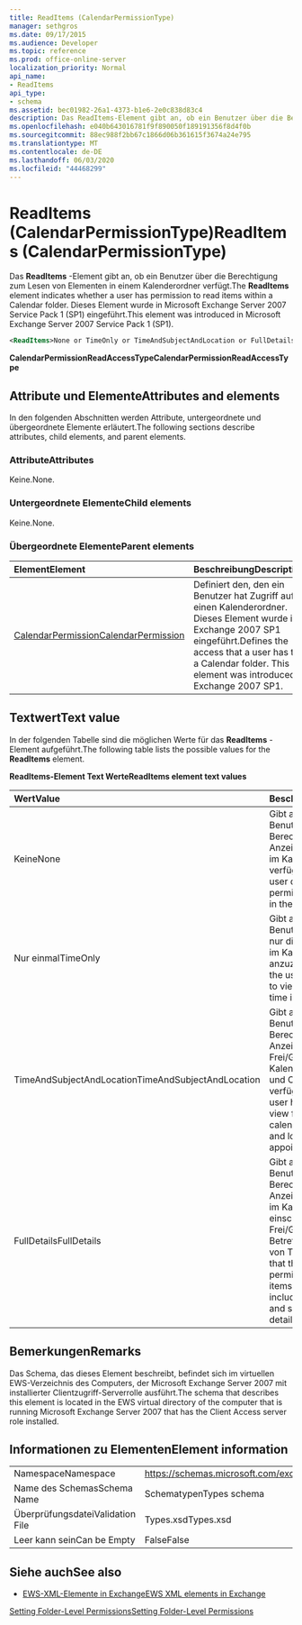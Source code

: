 ```yaml
---
title: ReadItems (CalendarPermissionType)
manager: sethgros
ms.date: 09/17/2015
ms.audience: Developer
ms.topic: reference
ms.prod: office-online-server
localization_priority: Normal
api_name:
- ReadItems
api_type:
- schema
ms.assetid: bec01982-26a1-4373-b1e6-2e0c838d83c4
description: Das ReadItems-Element gibt an, ob ein Benutzer über die Berechtigung zum Lesen von Elementen in einem Kalenderordner verfügt. Dieses Element wurde in Microsoft Exchange Server 2007 Service Pack 1 (SP1) eingeführt.
ms.openlocfilehash: e040b643016781f9f890050f189191356f8d4f0b
ms.sourcegitcommit: 88ec988f2bb67c1866d06b361615f3674a24e795
ms.translationtype: MT
ms.contentlocale: de-DE
ms.lasthandoff: 06/03/2020
ms.locfileid: "44468299"
---
```

# <a name="readitems-calendarpermissiontype"></a><span data-ttu-id="b27f9-104">ReadItems (CalendarPermissionType)</span><span class="sxs-lookup"><span data-stu-id="b27f9-104">ReadItems (CalendarPermissionType)</span></span>

<span data-ttu-id="b27f9-105">Das **ReadItems** -Element gibt an, ob ein Benutzer über die Berechtigung zum Lesen von Elementen in einem Kalenderordner verfügt.</span><span class="sxs-lookup"><span data-stu-id="b27f9-105">The **ReadItems** element indicates whether a user has permission to read items within a Calendar folder.</span></span> <span data-ttu-id="b27f9-106">Dieses Element wurde in Microsoft Exchange Server 2007 Service Pack 1 (SP1) eingeführt.</span><span class="sxs-lookup"><span data-stu-id="b27f9-106">This element was introduced in Microsoft Exchange Server 2007 Service Pack 1 (SP1).</span></span> 
  
```xml
<ReadItems>None or TimeOnly or TimeAndSubjectAndLocation or FullDetails</ReadItems>
```

 <span data-ttu-id="b27f9-107">**CalendarPermissionReadAccessType**</span><span class="sxs-lookup"><span data-stu-id="b27f9-107">**CalendarPermissionReadAccessType**</span></span>
## <a name="attributes-and-elements"></a><span data-ttu-id="b27f9-108">Attribute und Elemente</span><span class="sxs-lookup"><span data-stu-id="b27f9-108">Attributes and elements</span></span>

<span data-ttu-id="b27f9-109">In den folgenden Abschnitten werden Attribute, untergeordnete und übergeordnete Elemente erläutert.</span><span class="sxs-lookup"><span data-stu-id="b27f9-109">The following sections describe attributes, child elements, and parent elements.</span></span>
  
### <a name="attributes"></a><span data-ttu-id="b27f9-110">Attribute</span><span class="sxs-lookup"><span data-stu-id="b27f9-110">Attributes</span></span>

<span data-ttu-id="b27f9-111">Keine.</span><span class="sxs-lookup"><span data-stu-id="b27f9-111">None.</span></span>
  
### <a name="child-elements"></a><span data-ttu-id="b27f9-112">Untergeordnete Elemente</span><span class="sxs-lookup"><span data-stu-id="b27f9-112">Child elements</span></span>

<span data-ttu-id="b27f9-113">Keine.</span><span class="sxs-lookup"><span data-stu-id="b27f9-113">None.</span></span>
  
### <a name="parent-elements"></a><span data-ttu-id="b27f9-114">Übergeordnete Elemente</span><span class="sxs-lookup"><span data-stu-id="b27f9-114">Parent elements</span></span>

|<span data-ttu-id="b27f9-115">**Element**</span><span class="sxs-lookup"><span data-stu-id="b27f9-115">**Element**</span></span>|<span data-ttu-id="b27f9-116">**Beschreibung**</span><span class="sxs-lookup"><span data-stu-id="b27f9-116">**Description**</span></span>|
|:-----|:-----|
|[<span data-ttu-id="b27f9-117">CalendarPermission</span><span class="sxs-lookup"><span data-stu-id="b27f9-117">CalendarPermission</span></span>](calendarpermission.md) <br/> |<span data-ttu-id="b27f9-p103">Definiert den, den ein Benutzer hat Zugriff auf einen Kalenderordner. Dieses Element wurde in Exchange 2007 SP1 eingeführt.</span><span class="sxs-lookup"><span data-stu-id="b27f9-p103">Defines the access that a user has to a Calendar folder. This element was introduced in Exchange 2007 SP1.</span></span>  <br/> |
   
## <a name="text-value"></a><span data-ttu-id="b27f9-120">Textwert</span><span class="sxs-lookup"><span data-stu-id="b27f9-120">Text value</span></span>

<span data-ttu-id="b27f9-121">In der folgenden Tabelle sind die möglichen Werte für das **ReadItems** -Element aufgeführt.</span><span class="sxs-lookup"><span data-stu-id="b27f9-121">The following table lists the possible values for the **ReadItems** element.</span></span> 
  
<span data-ttu-id="b27f9-122">**ReadItems-Element Text Werte**</span><span class="sxs-lookup"><span data-stu-id="b27f9-122">**ReadItems element text values**</span></span>

|<span data-ttu-id="b27f9-123">**Wert**</span><span class="sxs-lookup"><span data-stu-id="b27f9-123">**Value**</span></span>|<span data-ttu-id="b27f9-124">**Beschreibung**</span><span class="sxs-lookup"><span data-stu-id="b27f9-124">**Description**</span></span>|
|:-----|:-----|
|<span data-ttu-id="b27f9-125">Keine</span><span class="sxs-lookup"><span data-stu-id="b27f9-125">None</span></span>  <br/> |<span data-ttu-id="b27f9-126">Gibt an, dass der Benutzer nicht über die Berechtigung zum Anzeigen von Elementen im Kalender verfügt.</span><span class="sxs-lookup"><span data-stu-id="b27f9-126">Indicates that the user does not have permission to view items in the calendar.</span></span>  <br/> |
|<span data-ttu-id="b27f9-127">Nur einmal</span><span class="sxs-lookup"><span data-stu-id="b27f9-127">TimeOnly</span></span>  <br/> |<span data-ttu-id="b27f9-128">Gibt an, dass der Benutzer berechtigt ist, nur die Frei/Gebucht-Zeit im Kalender anzuzeigen.</span><span class="sxs-lookup"><span data-stu-id="b27f9-128">Indicates that the user has permission to view only free/busy time in the calendar.</span></span>  <br/> |
|<span data-ttu-id="b27f9-129">TimeAndSubjectAndLocation</span><span class="sxs-lookup"><span data-stu-id="b27f9-129">TimeAndSubjectAndLocation</span></span>  <br/> |<span data-ttu-id="b27f9-130">Gibt an, dass der Benutzer über die Berechtigung zum Anzeigen der Frei/Gebucht-Zeit im Kalender sowie Betreff und Ort von Terminen verfügt.</span><span class="sxs-lookup"><span data-stu-id="b27f9-130">Indicates that the user has permission to view free/busy time in the calendar and the subject and location of appointments.</span></span>  <br/> |
|<span data-ttu-id="b27f9-131">FullDetails</span><span class="sxs-lookup"><span data-stu-id="b27f9-131">FullDetails</span></span>  <br/> |<span data-ttu-id="b27f9-132">Gibt an, dass der Benutzer über die Berechtigung zum Anzeigen aller Elemente im Kalender verfügt, einschließlich Frei/Gebucht-Zeit und Betreff, Ort und Details von Terminen.</span><span class="sxs-lookup"><span data-stu-id="b27f9-132">Indicates that the user has permission to view all items in the calendar, including free/busy time and subject, location, and details of appointments.</span></span>  <br/> |
   
## <a name="remarks"></a><span data-ttu-id="b27f9-133">Bemerkungen</span><span class="sxs-lookup"><span data-stu-id="b27f9-133">Remarks</span></span>

<span data-ttu-id="b27f9-134">Das Schema, das dieses Element beschreibt, befindet sich im virtuellen EWS-Verzeichnis des Computers, der Microsoft Exchange Server 2007 mit installierter Clientzugriff-Serverrolle ausführt.</span><span class="sxs-lookup"><span data-stu-id="b27f9-134">The schema that describes this element is located in the EWS virtual directory of the computer that is running Microsoft Exchange Server 2007 that has the Client Access server role installed.</span></span>
  
## <a name="element-information"></a><span data-ttu-id="b27f9-135">Informationen zu Elementen</span><span class="sxs-lookup"><span data-stu-id="b27f9-135">Element information</span></span>

|||
|:-----|:-----|
|<span data-ttu-id="b27f9-136">Namespace</span><span class="sxs-lookup"><span data-stu-id="b27f9-136">Namespace</span></span>  <br/> |https://schemas.microsoft.com/exchange/services/2006/types  <br/> |
|<span data-ttu-id="b27f9-137">Name des Schemas</span><span class="sxs-lookup"><span data-stu-id="b27f9-137">Schema Name</span></span>  <br/> |<span data-ttu-id="b27f9-138">Schematypen</span><span class="sxs-lookup"><span data-stu-id="b27f9-138">Types schema</span></span>  <br/> |
|<span data-ttu-id="b27f9-139">Überprüfungsdatei</span><span class="sxs-lookup"><span data-stu-id="b27f9-139">Validation File</span></span>  <br/> |<span data-ttu-id="b27f9-140">Types.xsd</span><span class="sxs-lookup"><span data-stu-id="b27f9-140">Types.xsd</span></span>  <br/> |
|<span data-ttu-id="b27f9-141">Leer kann sein</span><span class="sxs-lookup"><span data-stu-id="b27f9-141">Can be Empty</span></span>  <br/> |<span data-ttu-id="b27f9-142">False</span><span class="sxs-lookup"><span data-stu-id="b27f9-142">False</span></span>  <br/> |
   
## <a name="see-also"></a><span data-ttu-id="b27f9-143">Siehe auch</span><span class="sxs-lookup"><span data-stu-id="b27f9-143">See also</span></span>



- [<span data-ttu-id="b27f9-144">EWS-XML-Elemente in Exchange</span><span class="sxs-lookup"><span data-stu-id="b27f9-144">EWS XML elements in Exchange</span></span>](ews-xml-elements-in-exchange.md)


[<span data-ttu-id="b27f9-145">Setting Folder-Level Permissions</span><span class="sxs-lookup"><span data-stu-id="b27f9-145">Setting Folder-Level Permissions</span></span>](https://msdn.microsoft.com/library/c7530e86-5112-401c-b10a-9c054ae59f07%28Office.15%29.aspx)

